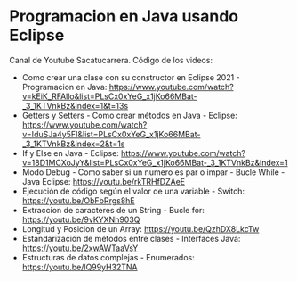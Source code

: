 # Programacion en Java usando Eclipse

Canal de Youtube Sacatucarrera. Código de los videos:

- Como crear una clase con su constructor en Eclipse 2021 - Programacion en Java: https://www.youtube.com/watch?v=kEiK_RFAllo&list=PLsCx0xYeG_x1jKo66MBat-_3_1KTVnkBz&index=1&t=13s
- Getters y Setters - Como crear métodos en Java - Eclipse: https://www.youtube.com/watch?v=IduSJa4y5FI&list=PLsCx0xYeG_x1jKo66MBat-_3_1KTVnkBz&index=2&t=1s
- If y Else en Java - Eclipse: https://www.youtube.com/watch?v=18D1MCXoJyY&list=PLsCx0xYeG_x1jKo66MBat-_3_1KTVnkBz&index=1
- Modo Debug - Como saber si un numero es par o impar - Bucle While - Java Eclipse: https://youtu.be/rkTRHfDZAeE
- Ejecución de código según el valor de una variable - Switch: https://youtu.be/ObFbRrgs8hE
- Extraccion de caracteres de un String - Bucle for: https://youtu.be/9vKYXNh903Q
- Longitud y Posicion de un Array: https://youtu.be/QzhDX8LkcTw
- Estandarización de métodos entre clases - Interfaces Java: https://youtu.be/2xwAWTaaVsY
- Estructuras de datos complejas - Enumerados: https://youtu.be/lQ99yH32TNA
